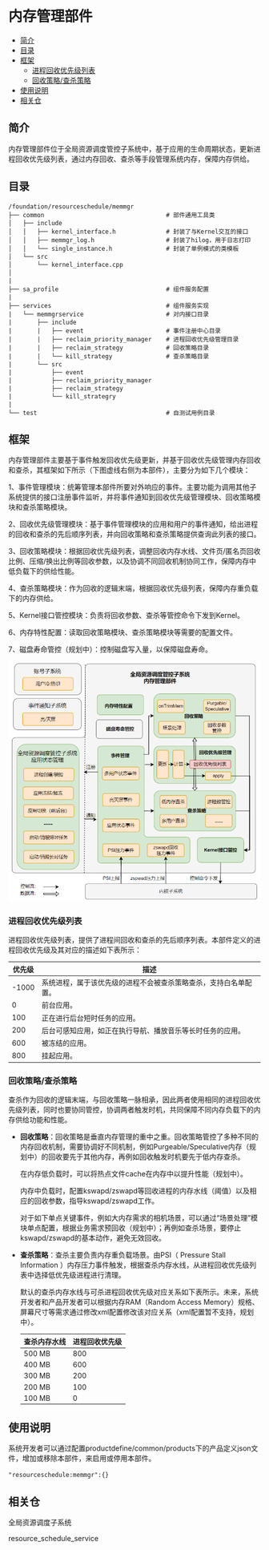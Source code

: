 # 内存管理部件

-   [简介](#section_introduction)
-   [目录](#section_catalogue)
-   [框架](#section_framework)
    -   [进程回收优先级列表](#section_prio)
    -   [回收策略/查杀策略](#section_reclaim)
-   [使用说明](#section_usage)
-   [相关仓](#section_projects)

## 简介<a name="section_introduction"></a>

内存管理部件位于全局资源调度管控子系统中，基于应用的生命周期状态，更新进程回收优先级列表，通过内存回收、查杀等手段管理系统内存，保障内存供给。

## 目录<a name="section_catalogue"></a>

```
/foundation/resourceschedule/memmgr
├── common           						# 部件通用工具类
│   ├── include
│   │   ├── kernel_interface.h				# 封装了与Kernel交互的接口
│   │   ├── memmgr_log.h					# 封装了hilog，用于日志打印
│   │   └── single_instance.h				# 封装了单例模式的类模板
│   └── src
│       └── kernel_interface.cpp
│
|
├── sa_profile       						# 组件服务配置
|
├── services         						# 组件服务实现
|   └── memmgrservice    					# 对内接口目录
|       ├── include
|       |   ├── event						# 事件注册中心目录
|       |   ├── reclaim_priority_manager	# 进程回收优先级管理目录
|       |   ├── reclaim_strategy			# 回收策略目录
|       |   └── kill_strategy				# 查杀策略目录
|       └── src
|           ├── event
|           ├── reclaim_priority_manager
|           ├── reclaim_strategy
|           └── kill_strategry
|
└── test 									# 自测试用例目录
```
## 框架<a name="section_framework"></a>

内存管理部件主要基于事件触发回收优先级更新，并基于回收优先级管理内存回收和查杀，其框架如下所示（下图虚线右侧为本部件），主要分为如下几个模块：

1、事件管理模块：统筹管理本部件所要对外响应的事件。主要功能为调用其他子系统提供的接口注册事件监听，并将事件通知到回收优先级管理模块、回收策略模块和查杀策略模块。

2、回收优先级管理模块：基于事件管理模块的应用和用户的事件通知，给出进程的回收和查杀的先后顺序列表，并向回收策略和查杀策略提供查询此列表的接口。

3、回收策略模块：根据回收优先级列表，调整回收内存水线、文件页/匿名页回收比例、压缩/换出比例等回收参数，以及协调不同回收机制协同工作，保障内存中低负载下的供给性能。

4、查杀策略模块：作为回收的逻辑末端，根据回收优先级列表，保障内存重负载下的内存供给。

5、Kernel接口管控模块：负责将回收参数、查杀等管控命令下发到Kernel。

6、内存特性配置：读取回收策略模块、查杀策略模块等需要的配置文件。

7、磁盘寿命管控（规划中）：控制磁盘写入量，以保障磁盘寿命。

![](figures/zh-cn_image_fwk.png)

### 进程回收优先级列表<a name="section_prio"></a>

进程回收优先级列表，提供了进程间回收和查杀的先后顺序列表。本部件定义的进程回收优先级及其对应的描述如下表所示：

| 优先级                                                                                   | 描述     |
|------------------------------------------------------------------------------------------|-------------|
| -1000 | 系统进程，属于该优先级的进程不会被查杀策略查杀，支持白名单配置。 |
| 0 | 前台应用。 |
| 100 | 正在进行后台短时任务的应用。 |
| 200 | 后台可感知应用，如正在执行导航、播放音乐等长时任务的应用。 |
| 600 | 被冻结的应用。 |
| 800    | 挂起应用。                                                   |

### 回收策略/查杀策略<a name="section_reclaim"></a>

查杀作为回收的逻辑末端，与回收策略一脉相承，因此两者使用相同的进程回收优先级列表，同时也要协同管控，协调两者触发时机，共同保障不同内存负载下的内存供给功能和性能。

- **回收策略**：回收策略是垂直内存管理的重中之重。回收策略管控了多种不同的内存回收机制，需要协调好不同机制，例如Purgeable/Speculative内存（规划中）的回收要先于其他内存，再例如回收触发时机要先于低内存查杀。

  在内存低负载时，可以将热点文件cache在内存中以提升性能（规划中）。

  内存中负载时，配置kswapd/zswapd等回收进程的内存水线（阈值）以及相应的回收参数，指导kswapd/zswapd工作。

  对于如下单点关键事件，例如大内存需求的相机场景，可以通过“场景处理”模块单点配置，根据业务需求预回收（规划中）；再例如查杀场景，要停止kswapd/zswapd的基本动作，避免无效回收。

- **查杀策略**：查杀主要负责内存重负载场景。由PSI（ Pressure Stall Information ）内存压力事件触发，根据查杀内存水线，从进程回收优先级列表中选择低优先级进程进行清理。

  默认的查杀内存水线与可杀进程回收优先级对应关系如下表所示。未来，系统开发者和产品开发者可以根据内存RAM（Random Access Memory）规格、屏幕尺寸等需求通过修改xml配置修改该对应关系（xml配置暂不支持，规划中）。

  | 查杀内存水线 | 进程回收优先级 |
  | ------------ | -------------- |
  | 500 MB       | 800            |
  | 400 MB       | 600            |
  | 300 MB       | 200            |
  | 200 MB       | 100            |
  | 100 MB       | 0              |



## 使用说明<a name="section_usage"></a>

系统开发者可以通过配置productdefine/common/products下的产品定义json文件，增加或移除本部件，来启用或停用本部件。

` "resourceschedule:memmgr":{} `

## 相关仓<a name="section_projects"></a>

全局资源调度子系统

resource_schedule_service



